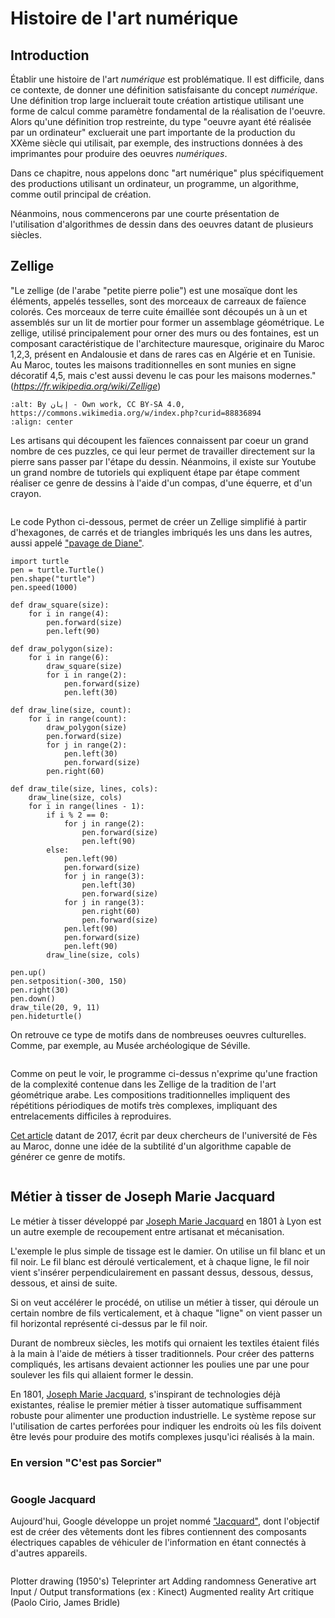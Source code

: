# Histoire de l'art numérique

## Introduction

Établir une histoire de l'art *numérique* est problématique. Il est difficile, dans ce contexte, de donner une définition satisfaisante du concept *numérique*. Une définition trop large incluerait toute création artistique utilisant une forme de calcul comme paramètre fondamental de la réalisation de l'oeuvre. Alors qu'une définition trop restreinte, du type "oeuvre ayant été réalisée par un ordinateur" excluerait une part importante de la production du XXème siècle qui utilisait, par exemple, des instructions données à des imprimantes pour produire des oeuvres *numériques*. 

Dans ce chapitre, nous appelons donc "art numérique" plus spécifiquement des productions utilisant un ordinateur, un programme, un algorithme, comme outil principal de création. 

Néanmoins, nous commencerons par une courte présentation de l'utilisation d'algorithmes de dessin dans des oeuvres datant de plusieurs siècles. 

## Zellige 

"Le zellige (de l'arabe "petite pierre polie") est une mosaïque dont les éléments, appelés tesselles, sont des morceaux de carreaux de faïence colorés. Ces morceaux de terre cuite émaillée sont découpés un à un et assemblés sur un lit de mortier pour former un assemblage géométrique. Le zellige, utilisé principalement pour orner des murs ou des fontaines, est un composant caractéristique de l'architecture mauresque, originaire du Maroc 1,2,3, présent en Andalousie et dans de rares cas en Algérie et en Tunisie. Au Maroc, toutes les maisons traditionnelles en sont munies en signe décoratif 4,5, mais c'est aussi devenu le cas pour les maisons modernes." (*https://fr.wikipedia.org/wiki/Zellige*)

```{image} media/zellige.jpeg
:alt: By إيان - Own work, CC BY-SA 4.0, https://commons.wikimedia.org/w/index.php?curid=88836894
:align: center
```
Les artisans qui découpent les faïences connaissent par coeur un grand nombre de ces puzzles, ce qui leur permet de travailler directement sur la pierre sans passer par l'étape du dessin. Néanmoins, il existe sur Youtube un grand nombre de tutoriels qui expliquent étape par étape comment réaliser ce genre de dessins à l'aide d'un compas, d'une équerre, et d'un crayon. 

```{youtube} dLtV_GTCM6I
```
Le code Python ci-dessous, permet de créer un Zellige simplifié à partir d'hexagones, de carrés et de triangles imbriqués les uns dans les autres, aussi appelé ["pavage de Diane"](https://mathcurve.com/polyedres/pavagedediane/pavagedediane.shtml). 

```{codeplay}
import turtle
pen = turtle.Turtle()
pen.shape("turtle")
pen.speed(1000)

def draw_square(size):
    for i in range(4):
        pen.forward(size)
        pen.left(90)

def draw_polygon(size):
    for i in range(6):
        draw_square(size)
        for i in range(2):
            pen.forward(size)
            pen.left(30)

def draw_line(size, count):
    for i in range(count):
        draw_polygon(size)
        pen.forward(size)
        for j in range(2):
            pen.left(30)
            pen.forward(size)
        pen.right(60)

def draw_tile(size, lines, cols):
    draw_line(size, cols)
    for i in range(lines - 1):
        if i % 2 == 0:
            for j in range(2):
                pen.forward(size)
                pen.left(90)
        else:
            pen.left(90)
            pen.forward(size)
            for j in range(3):
                pen.left(30)
                pen.forward(size)
            for j in range(3):
                pen.right(60)
                pen.forward(size)
            pen.left(90)
            pen.forward(size)
            pen.left(90)
        draw_line(size, cols)

pen.up()
pen.setposition(-300, 150)
pen.right(30)
pen.down()
draw_tile(20, 9, 11)
pen.hideturtle()
```

On retrouve ce type de motifs dans de nombreuses oeuvres culturelles. Comme, par exemple, au Musée archéologique de Séville. 

```{image} media/pavagediane.jpeg
```

Comme on peut le voir, le programme ci-dessus n'exprime qu'une fraction de la complexité contenue dans les Zellige de la tradition de l'art géométrique arabe. Les compositions traditionnelles impliquent des répétitions périodiques de motifs très complexes, impliquant des entrelacements difficiles à reproduires. 

[Cet article](https://dl.acm.org/doi/pdf/10.1145/3064419?casa_token=alNKFW_UWasAAAAA:KuETyYndEmiMiN_ivaN8UkIAEBrvAlvlwZr8eY6qfZT9CVRK4J1J0EgxgvL7vykdjqPACmPd6MNX-Q) datant de 2017, écrit par deux chercheurs de l'université de Fès au Maroc, donne une idée de la subtilité d'un algorithme capable de générer ce genre de motifs. 

```{image} media/entrelacement2.jpeg
```

## Métier à tisser de Joseph Marie Jacquard 

Le métier à tisser développé par [Joseph Marie Jacquard](https://fr.wikipedia.org/wiki/Joseph_Marie_Jacquard) en 1801 à Lyon est un autre exemple de recoupement entre artisanat et mécanisation. 

L'exemple le plus simple de tissage est le damier. On utilise un fil blanc et un fil noir. Le fil blanc est déroulé verticalement, et à chaque ligne, le fil noir vient s'insérer perpendiculairement en passant dessus, dessous, dessus, dessous, et ainsi de suite. 

<!-- ```{codeplay}
import turtle
 
def draw_box(t,x,y,size,fill_color):
    t.penup() 
    t.goto(x,y)
    t.pendown()
    
    t.fillcolor(fill_color)
    t.begin_fill()
    
    for i in range(0,4):
        board.forward(size)
        board.right(90)
        
    t.end_fill()

    
def draw_chess_board():
    square_color = "black"
    start_x = 0 
    start_y = 0 
    box_size = 30 
    for i in range(0,8): 
        for j in range(0,8):
            draw_box(board,start_x+j*box_size,start_y+i*box_size,box_size,square_color)
            square_color = 'black' if square_color == 'white' else 'white'
        square_color = 'black' if square_color == 'white' else 'white'
        
board = turtle.Turtle()
draw_chess_board()
turtle.done()
``` 
-->

Si on veut accélérer le procédé, on utilise un métier à tisser, qui déroule un certain nombre de fils verticalement, et à chaque "ligne" on vient passer un fil horizontal représenté ci-dessus par le fil noir. 

Durant de nombreux siècles, les motifs qui ornaient les textiles étaient filés à la main à l'aide de métiers à tisser traditionnels. Pour créer des patterns compliqués, les artisans devaient actionner les poulies une par une pour soulever les fils qui allaient former le dessin. 

En 1801, [Joseph Marie Jacquard](https://fr.wikipedia.org/wiki/Joseph_Marie_Jacquard), s'inspirant de technologies déjà existantes, réalise le premier métier à tisser automatique suffisamment robuste pour alimenter une production industrielle. Le système repose sur l'utilisation de cartes perforées pour indiquer les endroits où les fils doivent être levés pour produire des motifs complexes jusqu'ici réalisés à la main. 


### En version "C'est pas Sorcier"

````{youtube} vtHJfb8TbK4
````

### Google Jacquard 

Aujourd'hui, Google développe un projet nommé ["Jacquard"](https://atap.google.com/jacquard/technology/), dont l'objectif est de créer des vêtements dont les fibres contiennent des composants électriques capables de véhiculer de l'information en étant connectés à d'autres appareils. 

````{youtube} qObSFfdfe7I
`````

Plotter drawing (1950's)
Teleprinter art
Adding randomness
Generative art
Input / Output transformations (ex : Kinect)
Augmented reality
Art critique (Paolo Cirio, James Bridle)